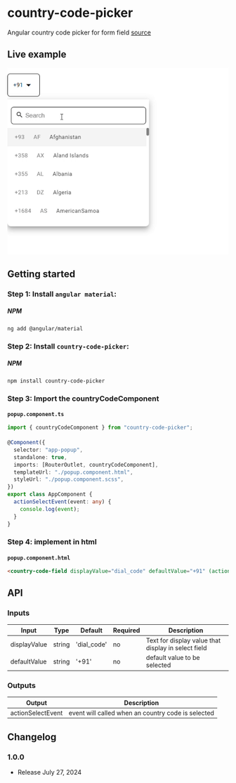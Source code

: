 # country-code-picker

Angular country code picker for form field [source](https://github.com/venkatesh-babu/country-code-picker.git)

## Live example

<img src="src/assets/sample.gif" alt="Live example"> </a>

## Getting started

### Step 1: Install `angular material`:

##### NPM

```shell
ng add @angular/material
```

### Step 2: Install `country-code-picker`:

##### NPM

```shell
npm install country-code-picker
```

### Step 3: Import the countryCodeComponent

**`popup.component.ts`**

```typescript
import { countryCodeComponent } from "country-code-picker";

@Component({
  selector: "app-popup",
  standalone: true,
  imports: [RouterOutlet, countryCodeComponent],
  templateUrl: "./popup.component.html",
  styleUrl: "./popup.component.scss",
})
export class AppComponent {
  actionSelectEvent(event: any) {
    console.log(event);
  }
}
```

### Step 4: implement in html

**`popup.component.html`**

```html
<country-code-field displayValue="dial_code" defaultValue="+91" (actionSelectEvent)="actionSelectEvent($event)"></country-code-field>
```

## API

### Inputs

| Input        | Type   | Default     | Required | Description                                         |
| ------------ | ------ | ----------- | -------- | --------------------------------------------------- |
| displayValue | string | 'dial_code' | no       | Text for display value that display in select field |
| defaultValue | string | '+91'       | no       | default value to be selected                        |

### Outputs

| Output            | Description                                        |
| ----------------- | -------------------------------------------------- |
| actionSelectEvent | event will called when an country code is selected |

## Changelog

### 1.0.0

- Release July 27, 2024
